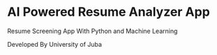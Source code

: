 # AI Powered Resume Analyzer App
Resume Screening App With Python and Machine Learning 

Developed By University of Juba
